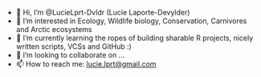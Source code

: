 - 👋 Hi, I’m @LucieLprt-Dvldr (Lucie Laporte-Devylder)
- 👀 I’m interested in Ecology, Wildlife biology, Conservation, Carnivores and Arctic ecosystems
- 🌱 I’m currently learning the ropes of building sharable R projects, nicely written scripts, VCSs and GitHub :)
- 💞️ I’m looking to collaborate on ...
- 📫 How to reach me: lucie.lprt@gmail.com

<!---
LucieLprt-Dvldr/LucieLprt-Dvldr is a ✨ special ✨ repository because its `README.md` (this file) appears on your GitHub profile.
You can click the Preview link to take a look at your changes.
--->
